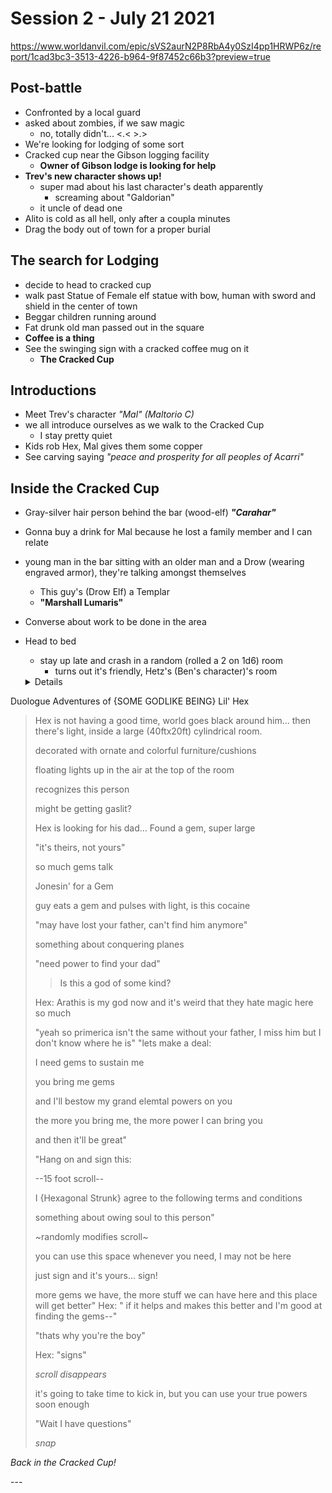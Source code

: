 # Session 2 - July 21 2021
<https://www.worldanvil.com/epic/sVS2aurN2P8RbA4y0SzI4pp1HRWP6z/report/1cad3bc3-3513-4226-b964-9f87452c66b3?preview=true>

## Post-battle

- Confronted by a local guard
- asked about zombies, if we saw magic
  - no, totally didn't... <.< >.>
- We're looking for lodging of some sort
- Cracked cup near the Gibson logging facility
  - **Owner of Gibson lodge is looking for help**
- **Trev's new character shows up!**
  - super mad about his last character's death apparently
    - screaming about "Galdorian"
  - it uncle of dead one
- Alito is cold as all hell, only after a coupla minutes
- Drag the body out of town for a proper burial

## The search for Lodging

- decide to head to cracked cup
- walk past Statue of Female elf statue with bow, human with sword and shield in the center of town
- Beggar children running around
- Fat drunk old man passed out in the square
- **Coffee is a thing**
- See the swinging sign with a cracked coffee mug on it
  - **The Cracked Cup**

## Introductions

- Meet Trev's character *"Mal" (Maltorio C)*
- we all introduce ourselves as we walk to the Cracked Cup
  - I stay pretty quiet
- Kids rob Hex, Mal gives them some copper
- See carving saying *"peace and prosperity for all peoples of Acarri"*

## Inside the Cracked Cup

- Gray-silver hair person behind the bar (wood-elf) __*"Carahar"*__
- Gonna buy a drink for Mal because he lost a family member and I can relate
- young man in the bar sitting with an older man and a Drow (wearing engraved armor), they're talking amongst themselves
  - This guy's (Drow Elf) a Templar
  - **"Marshall Lumaris"**
- Converse about work to be done in the area
- Head to bed
  - stay up late and crash in a random (rolled a 2 on 1d6) room
    - turns out it's friendly, Hetz's (Ben's character)'s room

  <details>
<summary>Duologue Adventures of {SOME GODLIKE BEING}  Lil' Hex</summary>
  
> Hex is not having a good time, world goes black around him... then there's light, inside a large (40ftx20ft) cylindrical room.
>
> decorated with ornate and colorful furniture/cushions
>
> floating lights up in the air at the top of the room
>
> recognizes this person
>
> might be getting gaslit?
>
> Hex is looking for his dad... Found a gem, super large
>
> "it's theirs, not yours"
>
> so much gems talk
>
> Jonesin' for a Gem
>
> guy eats a gem and pulses with light, is this cocaine
>
> "may have lost your father, can't find him anymore"
>
> something about conquering planes
>
> "need power to find your dad"
>
>
> > Is this a god of some kind?
>
> Hex: Arathis is my god now and it's weird that they hate magic here so much
>
> "yeah so primerica isn't the same without your father, I miss him but I
> don't know where he is"
> "lets make a deal:
>
> I need gems to sustain me
>
> you bring me gems
>
> and I'll bestow my grand elemtal powers on you
>
> the more you bring me, the more power I can bring you
>
> and then it'll be great"
>
> "Hang on and sign this:
>
> --15 foot scroll--
>
> I {Hexagonal Strunk} agree to the following terms and conditions
>
> something about owing soul to this person"
>
> ~randomly modifies scroll~
>
> you can use this space whenever you need, I may not be here
>
> just sign and it's yours... sign!
>
> more gems we have, the more stuff we can have here and this place will get
> better"
> Hex: " if it helps and makes this better and I'm good at finding the gems--"
>
> "thats why you're the boy"
>
> Hex: "signs"
>
> *scroll disappears*
>
> it's going to take time to kick in, but you can use your true powers soon enough
>
> "Wait I have questions"
>
> *snap*
>
_Back in the Cracked Cup!_
</details>
---
